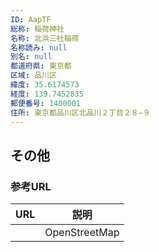 ```yaml
---
ID: AapTF
総称: 稲荷神社
名称: 北浜三社稲荷
名称読み: null
別名: null
都道府県: 東京都
区域: 品川区
緯度: 35.6174573
経度: 139.7452835
郵便番号: 1400001
住所: 東京都品川区北品川２丁目２８−９
---
```


## その他

### 参考URL

| URL | 説明          |
| --- | ------------- |
|     | OpenStreetMap |
